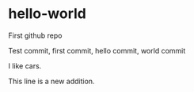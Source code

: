 # hello-world
First github repo

Test commit, first commit, hello commit, world commit

I like cars.

This line is a new addition.
